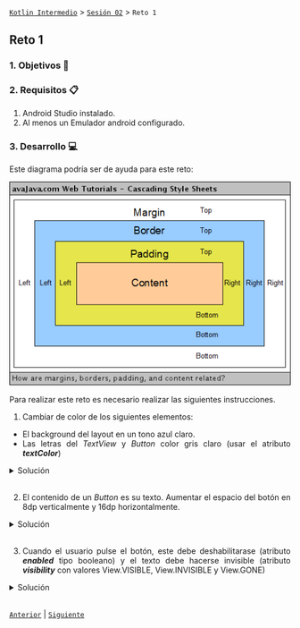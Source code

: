 [`Kotlin Intermedio`](../../Readme.md) > [`Sesión 02`](../Readme.md) > `Reto 1`
	
## Reto 1

<div style="text-align: justify;">

### 1. Objetivos :dart:



### 2. Requisitos :clipboard:

1. Android Studio instalado.
2. Al menos un Emulador android configurado.

### 3. Desarrollo :computer:

Este diagrama podría ser de ayuda para este reto:

<img src="images/view_diagram.png">


Para realizar este reto es necesario realizar las siguientes instrucciones.
	
1. Cambiar de color de los siguientes elementos:

- El background del layout en un tono azul claro.
- Las letras del _TextView_ y _Button_ color gris claro (usar el atributo ___textColor___)


<details><summary>Solución</summary>
<p>

agregar los colores al archivo _colors.xml_:

```xml
<color name="background">#03A1C5</color>
<color name="grayClear">#CCC</color>
```

asignar el color al atributo ___background___ de nuestrlo _LinearLayout_:

```xml
android:background="@color/background"
```

agregar tanto a _Button_ como a _TextView_ :

```xml
android:textColor="@color/grayClear"
```

</p>
</details>
<br/>

2. El contenido de un _Button_ es su texto. Aumentar el espacio del botón en 8dp verticalmente y 16dp horizontalmente.  

<details><summary>Solución</summary>
<p>
	
```xml
android:paddingVertical="8dp"
android:paddingHorizontal="16dp"
```

</p>
</details>
<br/>

3. Cuando el usuario pulse el botón, este debe deshabilitarase (atributo ___enabled___ tipo booleano) y el texto debe hacerse invisible (atributo ___visibility___ con valores View.VISIBLE, View.INVISIBLE y View.GONE)

<details><summary>Solución</summary>
<p>
	
En el listener del click en el botón, agregar lo siguiente:
```xml
text.visibility = View.INVISIBLE
btnAccept.isEnabled = false
```
</p>
</details>
<br/>

<!-- 4. Experimentar con las medidas del botón y el text. 
	
¿Qué sucede al asignarle a width y a height el valor "match_parent"? 
	
Experimentar con gravity y layout_gravity. -->

[`Anterior`](../Ejemplo-01/Readme.md) | [`Siguiente`](../Ejemplo-02/Readme.md)

</div>
